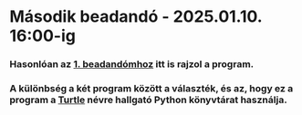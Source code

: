 # Második beadandó - 2025.01.10. 16:00-ig

### Hasonlóan az [1. beadandómhoz](https://github.com/WAzzup09/beadando_1) itt is rajzol a program.

### A különbség a két program között a választék, és az, hogy ez a program a [Turtle](https://docs.python.org/3/library/turtle.html) névre hallgató Python könyvtárat használja.